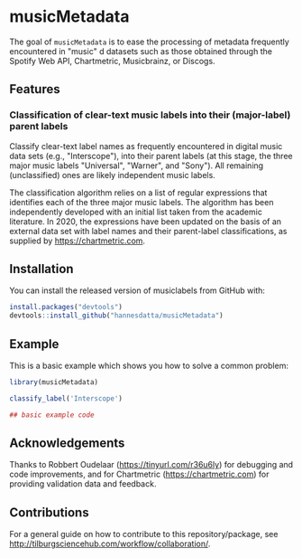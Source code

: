 # musicMetadata

<!-- badges: start -->
<!-- badges: end -->

The goal of `musicMetadata` is to ease the processing of metadata frequently encountered in "music" d
datasets such as those obtained through the Spotify Web API, Chartmetric, Musicbrainz, or Discogs.

## Features

### Classification of clear-text music labels into their (major-label) parent labels

Classify clear-text label names as frequently encountered in digital music data sets (e.g., "Interscope"), into their parent labels (at this stage, the three major music labels "Universal", "Warner", and "Sony"). All remaining (unclassified) ones are likely independent music labels.

The classification algorithm relies on a list of regular expressions that identifies each of the three major music labels. The algorithm has been independently developed with an initial list taken from the academic literature. In 2020, the expressions have been updated on the basis of an external data set with label names and their parent-label classifications, as supplied by https://chartmetric.com. 


## Installation

You can install the released version of musiclabels from GitHub with:

``` r
install.packages("devtools")
devtools::install_github("hannesdatta/musicMetadata")
```

## Example

This is a basic example which shows you how to solve a common problem:

``` r
library(musicMetadata)

classify_label('Interscope')

## basic example code
```

## Acknowledgements

Thanks to Robbert Oudelaar (https://tinyurl.com/r36u6ly) for debugging and code improvements, and for Chartmetric (https://chartmetric.com) for providing validation data and feedback.

## Contributions

For a general guide on how to contribute to this repository/package, see http://tilburgsciencehub.com/workflow/collaboration/.

